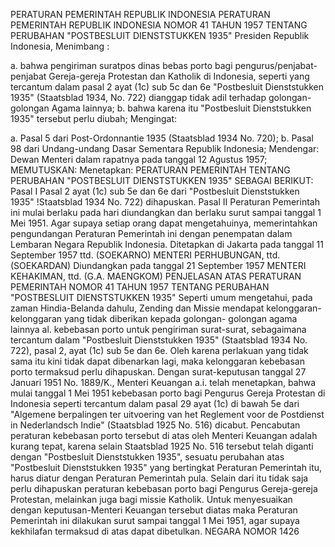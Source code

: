  PERATURAN PEMERINTAH REPUBLIK INDONESIA PERATURAN PEMERINTAH REPUBLIK INDONESIA NOMOR 41 TAHUN 1957 TENTANG PERUBAHAN "POSTBESLUIT DIENSTSTUKKEN 1935" Presiden Republik Indonesia,
Menimbang :

a. bahwa pengiriman suratpos dinas bebas porto bagi pengurus/penjabat-penjabat Gereja-gereja Protestan dan Katholik di Indonesia, seperti yang tercantum dalam pasal 2 ayat (1c) sub 5c dan 6e "Postbesluit Dienststukken 1935" (Staatsblad 1934, No. 722) dianggap tidak adil terhadap golongan-golongan Agama lainnya;
b. bahwa karena itu "Postbesluit Dienststukken 1935" tersebut perlu diubah;
Mengingat:

a. Pasal 5 dari Post-Ordonnantie 1935 (Staatsblad 1934 No. 720);
b. Pasal 98 dari Undang-undang Dasar Sementara Republik Indonesia; Mendengar: Dewan Menteri dalam rapatnya pada tanggal 12 Agustus 1957;
MEMUTUSKAN:
 Menetapkan: PERATURAN PEMERINTAH TENTANG PERUBAHAN "POSTBESLUIT DIENSTSTUKKEN 1935" SEBAGAI BERIKUT:
Pasal I
Pasal 2 ayat (1c) sub 5e dan 6e dari "Postbesluit Dienststukken 1935" !Staatsblad 1934 No. 722) dihapuskan. Pasal II Peraturan Pemerintah ini mulai berlaku pada hari diundangkan dan berlaku surut sampai tanggal 1 Mei 1951. Agar supaya setiap orang dapat mengetahuinya, memerintahkan pengundangan Peraturan Pemerintah ini dengan penempatan dalam Lembaran Negara Republik Indonesia. Ditetapkan di Jakarta pada tanggal 11 September 1957 ttd. (SOEKARNO) MENTERI PERHUBUNGAN, ttd. (SOEKARDAN) Diundangkan pada tanggal 21 September 1957 MENTERI KEHAKIMAN, ttd. (G.A. MAENGKOM) PENJELASAN ATAS PERATURAN PEMERINTAH NOMOR 41 TAHUN 1957 TENTANG PERUBAHAN "POSTBESLUIT DIENSTSTUKKEN 1935" Seperti umum mengetahui, pada zaman Hindia-Belanda dahulu, Zending dan Missie mendapat kelonggaran-kelonggaran yang tidak diberikan kepada golongan- golongan agama lainnya al. kebebasan porto untuk pengiriman surat-surat, sebagaimana tercantum dalam "Postbesluit Dienststukken 1935" (Staatsblad 1934 No. 722), pasal 2, ayat (1c) sub 5e dan 6e. Oleh karena perlakuan yang tidak sama itu kini tidak dapat dibenarkan lagi, maka kelonggaran kebebasan porto termaksud perlu dihapuskan. Dengan surat-keputusan tanggal 27 Januari 1951 No. 1889/K., Menteri Keuangan a.i. telah menetapkan, bahwa mulai tanggal 1 Mei 1951 kebebasan porto bagi Pengurus Gereja Protestan di Indonesia seperti tercantum dalam pasal 29 ayat (1c) di bawah 5e dari "Algemene berpalingen ter uitvoering van het Reglement voor de Postdienst in Nederlandsch Indie" (Staatsblad 1925 No. 516) dicabut. Pencabutan peraturan kebebasan porto tersebut di atas oleh Menteri Keuangan adalah kurang tepat, karena selain Staatsblad 1925 No. 516 tersebut telah diganti dengan "Postbesluit Dienststukken 1935", sesuatu perubahan atas "Postbesluit Dienststukken 1935" yang bertingkat Peraturan Pemerintah itu, harus diatur dengan Peraturan Pemerintah pula. Selain dari itu tidak saja perlu dihapuskan peraturan kebebasan porto bagi Pengurus Gereja-gereja Protestan, melainkan juga bagi missie Katholik. Untuk menyesuaikan dengan keputusan-Menteri Keuangan tersebut diatas maka Peraturan Pemerintah ini dilakukan surut sampai tanggal 1 Mei 1951, agar supaya kekhilafan termaksud di atas dapat dibetulkan. NEGARA NOMOR 1426